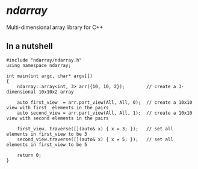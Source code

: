 # *ndarray*
Multi-dimensional array library for C++

## In a nutshell

    #include "ndarray/ndarray.h"
    using namespace ndarray;
    
    int main(int argc, char* argv[])
    {
        ndarray::array<int, 3> arr({10, 10, 2});        // create a 3-dimensional 10x10x2 array
        
        auto first_view  = arr.part_view(All, All, 0);  // create a 10x10 view with first  elements in the pairs
        auto second_view = arr.part_view(All, All, 1);  // create a 10x10 view with second elements in the pairs
        
        first_view. traverse([](auto& x) { x = 3; });   // set all elements in first_view to be 3
        second_view.traverse([](auto& x) { x = 5; });   // set all elements in first_view to be 5
        
        return 0;
    }
    
